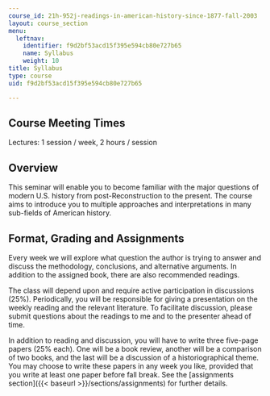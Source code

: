 ```yaml
---
course_id: 21h-952j-readings-in-american-history-since-1877-fall-2003
layout: course_section
menu:
  leftnav:
    identifier: f9d2bf53acd15f395e594cb80e727b65
    name: Syllabus
    weight: 10
title: Syllabus
type: course
uid: f9d2bf53acd15f395e594cb80e727b65

---
```


Course Meeting Times
--------------------

Lectures: 1 session / week, 2 hours / session

Overview
--------

This seminar will enable you to become familiar with the major questions of modern U.S. history from post-Reconstruction to the present. The course aims to introduce you to multiple approaches and interpretations in many sub-fields of American history.

Format, Grading and Assignments
-------------------------------

Every week we will explore what question the author is trying to answer and discuss the methodology, conclusions, and alternative arguments. In addition to the assigned book, there are also recommended readings.

The class will depend upon and require active participation in discussions (25%). Periodically, you will be responsible for giving a presentation on the weekly reading and the relevant literature. To facilitate discussion, please submit questions about the readings to me and to the presenter ahead of time.

In addition to reading and discussion, you will have to write three five-page papers (25% each). One will be a book review, another will be a comparison of two books, and the last will be a discussion of a historiographical theme. You may choose to write these papers in any week you like, provided that you write at least one paper before fall break. See the [assignments section]({{< baseurl >}}/sections/assignments) for further details.